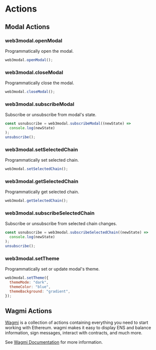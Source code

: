 # Actions

## Modal Actions

### web3modal.openModal

Programmatically open the modal.

```js
web3modal.openModal();
```

### web3modal.closeModal

Programmatically close the modal.

```js
web3modal.closeModal();
```

### web3modal.subscribeModal

Subscribe or unsubscribe from modal's state.

```js
const usnubscribe = web3modal.subscribeModal((newState) =>
  console.log(newState)
);
unsubscribe();
```

### web3modal.setSelectedChain

Programmatically set selected chain.

```js
web3modal.setSelectedChain();
```

### web3modal.getSelectedChain

Programmatically get selected chain.

```js
web3modal.getSelectedChain();
```

### web3modal.subscribeSelectedChain

Subscribe or unsubscribe from selected chain changes.

```js
const usnubscribe = web3modal.subscribeSelectedChain((newState) =>
  console.log(newState)
);
unsubscribe();
```

### web3modal.setTheme

Programmatically set or update modal's theme.

```js
web3modal.setTheme({
  themeMode: "dark",
  themeColor: "blue",
  themeBackground: "gradient",
});
```

## Wagmi Actions

[Wagmi](https://wagmi.sh/core/getting-started) is a collection of actions containing everything you need to start working with Ethereum. wagmi makes it easy to display ENS and balance information, sign messages, interact with contracts, and much more.

See [Wagmi Documentation](https://wagmi.sh/core/getting-started) for more information.
